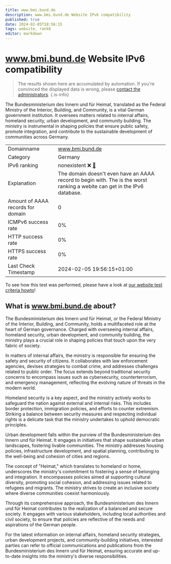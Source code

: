 ```yaml
---
title: www.bmi.bund.de
description: www.bmi.bund.de Website IPv6 compatibility
published: true
date: 2024-02-05T18:56:15
tags: website, rank6
editor: markdown
---
```


# www.bmi.bund.de Website IPv6 compatibility

> The results shown here are accumulated by automation. If you're convinced the displayed data is wrong, please [contact the administrators](/howto/chat). 
{.is-info}

The Bundesministerium des Innern und für Heimat, translated as the Federal Ministry of the Interior, Building, and Community, is a vital German government institution. It oversees matters related to internal affairs, homeland security, urban development, and community building. The ministry is instrumental in shaping policies that ensure public safety, promote integration, and contribute to the sustainable development of communities across Germany.


|   |   |
| - | - |
| Domainname | www.bmi.bund.de
| Category | Germany |
| IPv6 ranking | nonexistent :x: [🔗](/howto/ranking) |
| Explanation | The domain doesn't even have an AAAA record to begin with. The is the worst ranking a webite can get in the IPv6 database. |
| Amount of AAAA records for domain | 0 |
| ICMPv6 success rate | 0%|
| HTTP success rate | 0% |
| HTTPS success rate | 0% |
| Last Check Timestamp | 2024-02-05 19:56:15+01:00 |

To see how this test was performed, please have a look at [our website test criteria howto](/howto/testcriteria/website)!


## What is www.bmi.bund.de about?
The Bundesministerium des Innern und für Heimat, or the Federal Ministry of the Interior, Building, and Community, holds a multifaceted role at the heart of German governance. Charged with overseeing internal affairs, homeland security, urban development, and community building, the ministry plays a crucial role in shaping policies that touch upon the very fabric of society.

In matters of internal affairs, the ministry is responsible for ensuring the safety and security of citizens. It collaborates with law enforcement agencies, devises strategies to combat crime, and addresses challenges related to public order. The focus extends beyond traditional security concerns to encompass issues such as cybersecurity, counterterrorism, and emergency management, reflecting the evolving nature of threats in the modern world.

Homeland security is a key aspect, and the ministry actively works to safeguard the nation against external and internal risks. This includes border protection, immigration policies, and efforts to counter extremism. Striking a balance between security measures and respecting individual rights is a delicate task that the ministry undertakes to uphold democratic principles.

Urban development falls within the purview of the Bundesministerium des Innern und für Heimat. It engages in initiatives that shape sustainable urban landscapes, fostering livable communities. The ministry addresses housing policies, infrastructure development, and spatial planning, contributing to the well-being and cohesion of cities and regions.

The concept of "Heimat," which translates to homeland or home, underscores the ministry's commitment to fostering a sense of belonging and integration. It encompasses policies aimed at supporting cultural diversity, promoting social cohesion, and addressing issues related to refugees and migrants. The ministry strives to create an inclusive society where diverse communities coexist harmoniously.

Through its comprehensive approach, the Bundesministerium des Innern und für Heimat contributes to the realization of a balanced and secure society. It engages with various stakeholders, including local authorities and civil society, to ensure that policies are reflective of the needs and aspirations of the German people.

For the latest information on internal affairs, homeland security strategies, urban development projects, and community-building initiatives, interested parties can refer to official communications and publications from the Bundesministerium des Innern und für Heimat, ensuring accurate and up-to-date insights into the ministry's diverse responsibilities.



